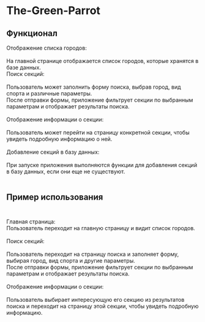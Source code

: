 # The-Green-Parrot

## Функционал
Отображение списка городов:<br><br>
На главной странице отображается список городов, которые хранятся в базе данных.<br>
Поиск секций:<br><br>
Пользователь может заполнить форму поиска, выбрав город, вид спорта и различные параметры.<br>
После отправки формы, приложение фильтрует секции по выбранным параметрам и отображает результаты поиска.<br><br>
Отображение информации о секции:<br><br>
Пользователь может перейти на страницу конкретной секции, чтобы увидеть подробную информацию о ней.<br><br>
Добавление секций в базу данных:<br><br>
При запуске приложения выполняются функции для добавления секций в базу данных, если они еще не существуют.<br><br>

## Пример использования<br><br>
Главная страница:<br>
Пользователь переходит на главную страницу и видит список городов.<br><br>
Поиск секций:<br><br>
Пользователь переходит на страницу поиска и заполняет форму, выбирая город, вид спорта и другие параметры.<br>
После отправки формы, приложение фильтрует секции по выбранным параметрам и отображает результаты поиска.<br><br>
Отображение информации о секции:<br><br>
Пользователь выбирает интересующую его секцию из результатов поиска и переходит на страницу этой секции, чтобы увидеть подробную информацию.

